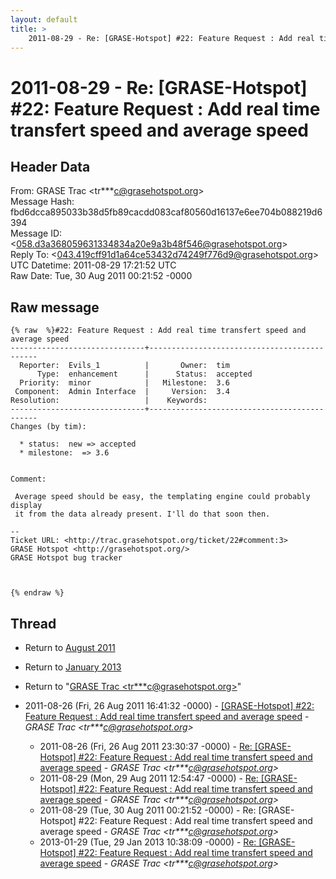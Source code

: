 ```yaml
---
layout: default
title: >
    2011-08-29 - Re: [GRASE-Hotspot] #22: Feature Request : Add real time transfert speed and average speed
---
```


# 2011-08-29 - Re: [GRASE-Hotspot] #22: Feature Request : Add real time transfert speed and average speed

## Header Data

From: GRASE Trac \<tr***c@grasehotspot.org\><br>
Message Hash: fbd6dcca895033b38d5fb89cacdd083caf80560d16137e6ee704b088219d6394<br>
Message ID: \<058.d3a368059631334834a20e9a3b48f546@grasehotspot.org\><br>
Reply To: \<043.419cff91d1a64ce53432d74249f776d9@grasehotspot.org\><br>
UTC Datetime: 2011-08-29 17:21:52 UTC<br>
Raw Date: Tue, 30 Aug 2011 00:21:52 -0000<br>

## Raw message

```
{% raw  %}#22: Feature Request : Add real time transfert speed and average speed
------------------------------+---------------------------------------------
  Reporter:  Evils_1          |       Owner:  tim     
      Type:  enhancement      |      Status:  accepted
  Priority:  minor            |   Milestone:  3.6     
 Component:  Admin Interface  |     Version:  3.4     
Resolution:                   |    Keywords:          
------------------------------+---------------------------------------------
Changes (by tim):

  * status:  new => accepted
  * milestone:  => 3.6


Comment:

 Average speed should be easy, the templating engine could probably display
 it from the data already present. I'll do that soon then.

-- 
Ticket URL: <http://trac.grasehotspot.org/ticket/22#comment:3>
GRASE Hotspot <http://grasehotspot.org/>
GRASE Hotspot bug tracker



{% endraw %}
```

## Thread

+ Return to [August 2011](/archive/2011/08)
+ Return to [January 2013](/archive/2013/01)

+ Return to "[GRASE Trac <tr***c<span>@</span>grasehotspot.org>](/authors/tr___c_at_grasehotspot_org)"

+ 2011-08-26 (Fri, 26 Aug 2011 16:41:32 -0000) - [[GRASE-Hotspot] #22: Feature Request : Add real time transfert speed and average speed](/archive/2011/08/29d64a5a9c6377e370837c27312799c65aab4a04db47f6630c1dd33068040f26) - _GRASE Trac \<tr***c@grasehotspot.org\>_
  + 2011-08-26 (Fri, 26 Aug 2011 23:30:37 -0000) - [Re: [GRASE-Hotspot] #22: Feature Request : Add real time transfert speed and average speed](/archive/2011/08/7ddbff6ae012c1c1c6c3024c41282c424c4ce17f54b52be3770971f2e922d2d1) - _GRASE Trac \<tr***c@grasehotspot.org\>_
  + 2011-08-29 (Mon, 29 Aug 2011 12:54:47 -0000) - [Re: [GRASE-Hotspot] #22: Feature Request : Add real time transfert speed and average speed](/archive/2011/08/12ab6dfa77f8aeb0ea9040bc9a25ab9ac02cb5fae48362b4fc4765726cc7927b) - _GRASE Trac \<tr***c@grasehotspot.org\>_
  + 2011-08-29 (Tue, 30 Aug 2011 00:21:52 -0000) - Re: [GRASE-Hotspot] #22: Feature Request : Add real time transfert speed and average speed - _GRASE Trac \<tr***c@grasehotspot.org\>_
  + 2013-01-29 (Tue, 29 Jan 2013 10:38:09 -0000) - [Re: [GRASE-Hotspot] #22: Feature Request : Add real time transfert speed and average speed](/archive/2013/01/b57e8bae6968afaec7c71d809196c400c8a02c77c46f92a0167466f261aaddfb) - _GRASE Trac \<tr***c@grasehotspot.org\>_

